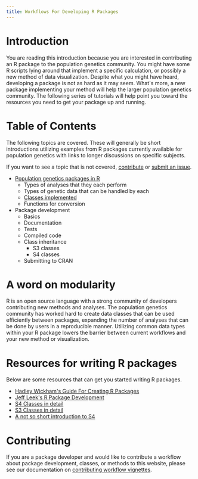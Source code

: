 ```yaml
---
title: Workflows For Developing R Packages
---
```


Introduction
=======

You are reading this introduction because you are interested in contributing an
R package to the population genetics community. You might have some R scripts
lying around that implement a specific calculation, or possibly a new
method of data visualization. Despite what you might have heard, developing a 
package is not as hard as it may seem. What's more, a new package implementing
your method will help the larger population genetics community. The following
series of tutorials will help point you toward the resources you need to get your
package up and running.

Table of Contents
=======

The following topics are covered. These will generally be short introductions 
utilizing examples from R packages currently available for population genetics
with links to longer discussions on specific subjects.

If you want to see a topic that is not 
covered, [contribute](CONTRIBUTING.html) or 
[submit an issue](https://github.com/NESCent/popgenInfo/issues). 

- [Population genetics packages in R](PACKAGES.html)
    - Types of analyses that they each perform
    - Types of genetic data that can be handled by each
    - [Classes implemented](DATAFORMATS.html)
    - Functions for conversion
- Package development
    - Basics
    - Documentation
    - Tests
    - Compiled code
    - Class inheritance
      - S3 classes <!--(strataG example)-->
      - S4 classes <!--(genind example)-->
    - Submitting to CRAN
    
A word on modularity
=======

R is an open source language with a strong community of developers contributing
new methods and analyses. The population genetics community has worked hard to 
create data classes that can be used efficiently between packages, expanding the
number of analyses that can be done by users in a reproducible manner. Utilizing
common data types within your R package lowers the barrier between current
workflows and your new method or visualization. 

Resources for writing R packages
=======

Below are some resources that can get you started writing R packages. 

 - [Hadley Wickham's Guide For Creating R Packages](http://r-pkgs.had.co.nz/)
 - [Jeff Leek's R Package Development](https://github.com/jtleek/rpackages)
 - [S4 Classes in detail](http://adv-r.had.co.nz/S4.html)
 - [S3 Classes in detail](http://adv-r.had.co.nz/S3.html)
 - [A not so short introduction to S4](http://cran.r-project.org/doc/contrib/Genolini-S4tutorialV0-5en.pdf)

Contributing
=======

If you are a package developer and would like to contribute a workflow about
package development, classes, or methods to this website, please see our
documentation on [contributing workflow vignettes](CONTRIBUTING.html).

